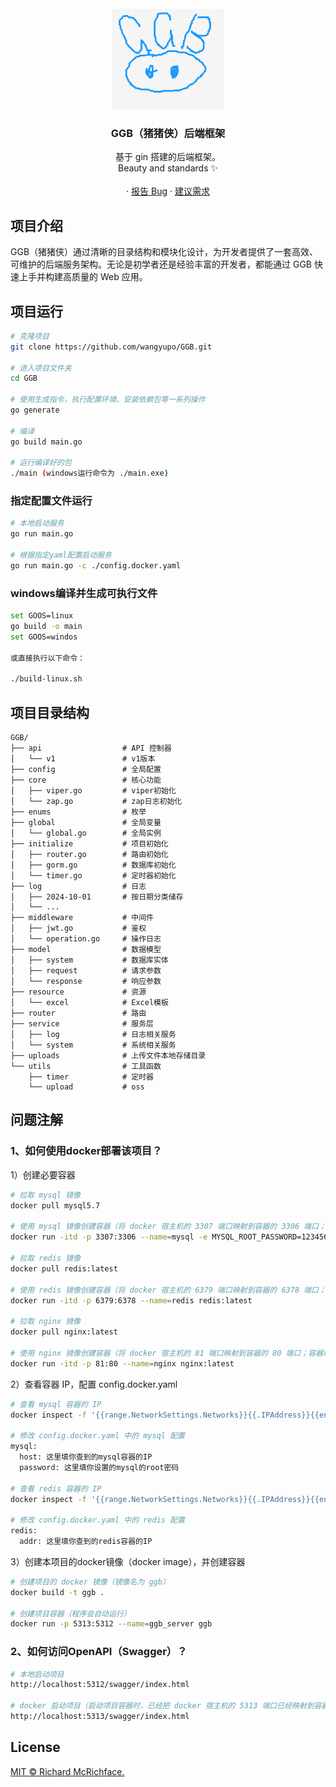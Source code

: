 <br />
<div align="center">
  <a href="https://github.com/wangyupo/GGB">
    <img src="./logo.png" alt="Logo" width="180" height="160">
  </a>

  <h3 align="center">GGB（猪猪侠）后端框架</h3>

  <p>
    基于 gin 搭建的后端框架。
    <br />
    Beauty and standards ✨
    <br />
    <br />
    ·
    <a href="https://github.com/wangyupo/GGB/issues">报告 Bug</a>
    ·
    <a href="https://github.com/wangyupo/GGB/issues">建议需求</a>
  </p>
</div>

## 项目介绍

GGB（猪猪侠）通过清晰的目录结构和模块化设计，为开发者提供了一套高效、可维护的后端服务架构。无论是初学者还是经验丰富的开发者，都能通过 GGB 快速上手并构建高质量的 Web 应用。

## 项目运行

```bash
# 克隆项目
git clone https://github.com/wangyupo/GGB.git

# 进入项目文件夹
cd GGB

# 使用生成指令，执行配置环境、安装依赖包等一系列操作
go generate

# 编译 
go build main.go

# 运行编译好的包
./main (windows运行命令为 ./main.exe)
```

### 指定配置文件运行

```bash
# 本地启动服务
go run main.go

# 根据指定yaml配置启动服务
go run main.go -c ./config.docker.yaml
```

### windows编译并生成可执行文件

```bash
set GOOS=linux
go build -o main
set GOOS=windos

或直接执行以下命令：

./build-linux.sh
```

## 项目目录结构

```
GGB/
├── api                  # API 控制器
│   └── v1               # v1版本
├── config               # 全局配置
├── core                 # 核心功能
│   ├── viper.go         # viper初始化
│   └── zap.go           # zap日志初始化
├── enums                # 枚举
├── global               # 全局变量
│   └── global.go        # 全局实例
├── initialize           # 项目初始化
│   ├── router.go        # 路由初始化
│   ├── gorm.go          # 数据库初始化
│   └── timer.go         # 定时器初始化
├── log                  # 日志
│   ├── 2024-10-01       # 按日期分类储存
│   └── ...
├── middleware           # 中间件
│   ├── jwt.go           # 鉴权
│   └── operation.go     # 操作日志
├── model                # 数据模型
│   ├── system           # 数据库实体
│   ├── request          # 请求参数
│   └── response         # 响应参数
├── resource             # 资源
│   └── excel            # Excel模板
├── router               # 路由
├── service              # 服务层
│   ├── log              # 日志相关服务
│   └── system           # 系统相关服务
├── uploads              # 上传文件本地存储目录
└── utils                # 工具函数
    ├── timer            # 定时器
    └── upload           # oss
```

## 问题注解

### 1、如何使用docker部署该项目？

1）创建必要容器

```bash
# 拉取 mysql 镜像
docker pull mysql5.7

# 使用 mysql 镜像创建容器（将 docker 宿主机的 3307 端口映射到容器的 3306 端口；容器命名为 mysql；初始化 root 用户的密码为 123456）
docker run -itd -p 3307:3306 --name=mysql -e MYSQL_ROOT_PASSWORD=123456 mysql:5.7

# 拉取 redis 镜像
docker pull redis:latest

# 使用 redis 镜像创建容器（将 docker 宿主机的 6379 端口映射到容器的 6378 端口；容器命名为 redis）
docker run -itd -p 6379:6378 --name=redis redis:latest

# 拉取 nginx 镜像
docker pull nginx:latest

# 使用 nginx 镜像创建容器（将 docker 宿主机的 81 端口映射到容器的 80 端口；容器命名为 nginx）
docker run -itd -p 81:80 --name=nginx nginx:latest
```

2）查看容器 IP，配置 config.docker.yaml

```bash
# 查看 mysql 容器的 IP
docker inspect -f '{{range.NetworkSettings.Networks}}{{.IPAddress}}{{end}}' mysql

# 修改 config.docker.yaml 中的 mysql 配置
mysql:
  host: 这里填你查到的mysql容器的IP
  password: 这里填你设置的mysql的root密码

# 查看 redis 容器的 IP
docker inspect -f '{{range.NetworkSettings.Networks}}{{.IPAddress}}{{end}}' redis

# 修改 config.docker.yaml 中的 redis 配置
redis:
  addr: 这里填你查到的redis容器的IP
```

3）创建本项目的docker镜像（docker image），并创建容器

```bash
# 创建项目的 docker 镜像（镜像名为 ggb）
docker build -t ggb .

# 创建项目容器（程序会自动运行）
docker run -p 5313:5312 --name=ggb_server ggb
```

### 2、如何访问OpenAPI（Swagger）？

```bash
# 本地启动项目
http://localhost:5312/swagger/index.html

# docker 启动项目（启动项目容器时，已经把 docker 宿主机的 5313 端口已经映射到容器的 5312 端口）
http://localhost:5313/swagger/index.html
```

## License

[MIT © Richard McRichface.](https://github.com/wangyupo/GGB/blob/main/LICENSE)